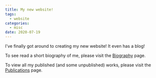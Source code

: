 ```yaml
---
title: My new website!
tags:
  - website
categories: 
  - misc
date: 2020-07-19
---
```


I've finally got around to creating my new website! It even has a blog!

To see read a short biography of me, please visit the [Biography](
/biography.html)
page.

To view all my published (and some unpublished) works, please visit the
[Publications](/publications.html) page.
